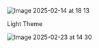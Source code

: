 ![Image 2025-02-14 at 18 13](https://github.com/user-attachments/assets/10bf7a36-a7ad-459d-970f-6a842dda55ba)


Light Theme


![Image 2025-02-23 at 14 30](https://github.com/user-attachments/assets/5f4868f7-4a1a-4f3c-b38f-526405c379ab)
